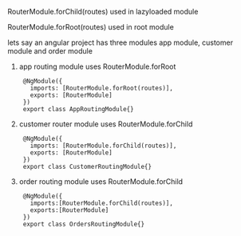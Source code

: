 

RouterModule.forChild(routes) used in lazyloaded module

RouterModule.forRoot(routes) used in root module

lets say an angular project has three modules app module, customer module and order module

1. app routing module uses RouterModule.forRoot

        @NgModule({
          imports: [RouterModule.forRoot(routes)],
          exports: [RouterModule]
        })
        export class AppRoutingModule{}
  
2. customer router module uses RouterModule.forChild

        @NgModule({
          imports: [RouterModule.forChild(routes)],
          exports: [RouterModule]
        })
        export class CustomerRoutingModule{}

3. order routing module uses RouterModule.forChild 

        @NgModule({
          imports:[RouterModule.forChild(routes)],
          exports:[RouterModule]
        })
        export class OrdersRoutingModule{}
